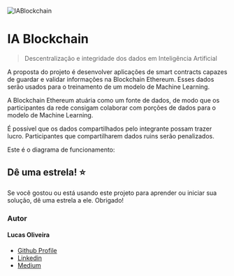 ![IABlockchain](https://github.com/LucasOliveiraS/blockchain-datastorage/blob/master/assets/logo3.png)

# IA Blockchain

> Descentralização e integridade dos dados em Inteligência Artificial

A proposta do projeto é desenvolver aplicações de smart contracts capazes de guardar e validar informações na Blockchain Ethereum. Esses dados serão usados para o treinamento de um modelo de Machine Learning.

A Blockchain Ethereum atuária como um fonte de dados, de modo que os participantes da rede consigam colaborar com porções de dados para o modelo de Machine Learning.

É possível que os dados compartilhados pelo integrante possam trazer lucro. Participantes que compartilharem dados ruins serão penalizados.

Este é o diagrama de funcionamento:



## Dê uma estrela! :star:

Se você gostou ou está usando este projeto para aprender ou iniciar sua solução, dê uma estrela a ele. Obrigado!

<h3>Autor</h3>
<h4>Lucas Oliveira</h4>

 <ul>
  <li><a href="https://github.com/LucasOliveiraS">Github Profile</a></li>
  <li><a href="https://www.linkedin.com/in/lucas-oliveira-492723127/">Linkedin</a></li>
  <li><a href="https://medium.com/@lucasoliveiras">Medium</a></li>
</ul>